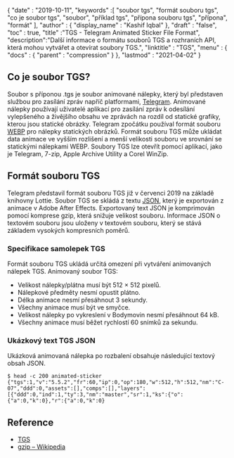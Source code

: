 {
  "date" : "2019-10-11",
  "keywords" :[ "soubor tgs", "formát souboru tgs", "co je soubor tgs", "soubor", "příklad tgs", "přípona souboru tgs", "přípona", "formát" ],
  "author" : {
    "display_name" : "Kashif Iqbal"
},
  "draft" : "false",
  "toc" : true,
  "title" :"TGS - Telegram Animated Sticker File Format",
  "description":"Další informace o formátu souborů TGS a rozhraních API, která mohou vytvářet a otevírat soubory TGS.",
  "linktitle" : "TGS",
  "menu" : {
    "docs" : {
      "parent" : "compression"
}
},
  "lastmod" : "2021-04-02"
}

## Co je soubor TGS?

Soubor s příponou .tgs je soubor animované nálepky, který byl představen službou pro zasílání zpráv napříč platformami, [Telegram](https://core.telegram.org/stickers#animated-stickers). Animované nálepky používají uživatelé aplikací pro zasílání zpráv k odesílání vylepšeného a živějšího obsahu ve zprávách na rozdíl od statické grafiky, kterou jsou statické obrázky. Telegram zpočátku používal formát souboru [WEBP](/cs/image/webp/) pro nálepky statických obrázků. Formát souboru TGS může ukládat data animace ve vyšším rozlišení a menší velikosti souboru ve srovnání se statickými nálepkami WEBP. Soubory TGS lze otevřít pomocí aplikací, jako je Telegram, 7-zip, Apple Archive Utility a Corel WinZip.

## Formát souboru TGS

Telegram představil formát souboru TGS již v červenci 2019 na základě knihovny Lottie. Soubor TGS se skládá z textu [JSON](/cs/web/json/), který je exportován z animace v Adobe After Effects. Exportovaný text JSON je komprimován pomocí komprese gzip, která snižuje velikost souboru. Informace JSON o textovém souboru jsou uloženy v textovém souboru, který se stává základem vysokých kompresních poměrů.

### Specifikace samolepek TGS

Formát souboru TGS ukládá určitá omezení při vytváření animovaných nálepek TGS. Animovaný soubor TGS:

* Velikost nálepky/plátna musí být 512 × 512 pixelů.
* Nálepkové předměty nesmí opustit plátno.
* Délka animace nesmí přesáhnout 3 sekundy.
* Všechny animace musí být ve smyčce.
* Velikost nálepky po vykreslení v Bodymovin nesmí přesáhnout 64 kB.
* Všechny animace musí běžet rychlostí 60 snímků za sekundu.

### Ukázkový text TGS JSON

Ukázková animovaná nálepka po rozbalení obsahuje následující textový obsah JSON.
```
$ head -c 200 animated-sticker
{"tgs":1,"v":"5.5.2","fr":60,"ip":0,"op":180,"w":512,"h":512,"nm":"C-07","ddd":0,"assets":[],"comps":[],"layers":[{"ddd":0,"ind":1,"ty":3,"nm":"master","sr":1,"ks":{"o":{"a":0,"k":0},"r":{"a":0,"k":0}
```
## Reference ##

* [TGS](https://core.telegram.org/stickers#animated-stickers)
* [gzip – Wikipedia](https://en.wikipedia.org/wiki/Gzip)

